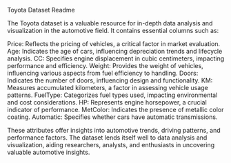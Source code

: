 Toyota Dataset Readme

The Toyota dataset is a valuable resource for in-depth data analysis and visualization in the automotive field. It contains essential columns such as:

Price: Reflects the pricing of vehicles, a critical factor in market evaluation.
Age: Indicates the age of cars, influencing depreciation trends and lifecycle analysis.
CC: Specifies engine displacement in cubic centimeters, impacting performance and efficiency.
Weight: Provides the weight of vehicles, influencing various aspects from fuel efficiency to handling.
Doors: Indicates the number of doors, influencing design and functionality.
KM: Measures accumulated kilometers, a factor in assessing vehicle usage patterns.
FuelType: Categorizes fuel types used, impacting environmental and cost considerations.
HP: Represents engine horsepower, a crucial indicator of performance.
MetColor: Indicates the presence of metallic color coating.
Automatic: Specifies whether cars have automatic transmissions.

These attributes offer insights into automotive trends, driving patterns, and performance factors. The dataset lends itself well to data analysis and visualization, aiding researchers, analysts, and enthusiasts in uncovering valuable automotive insights.










